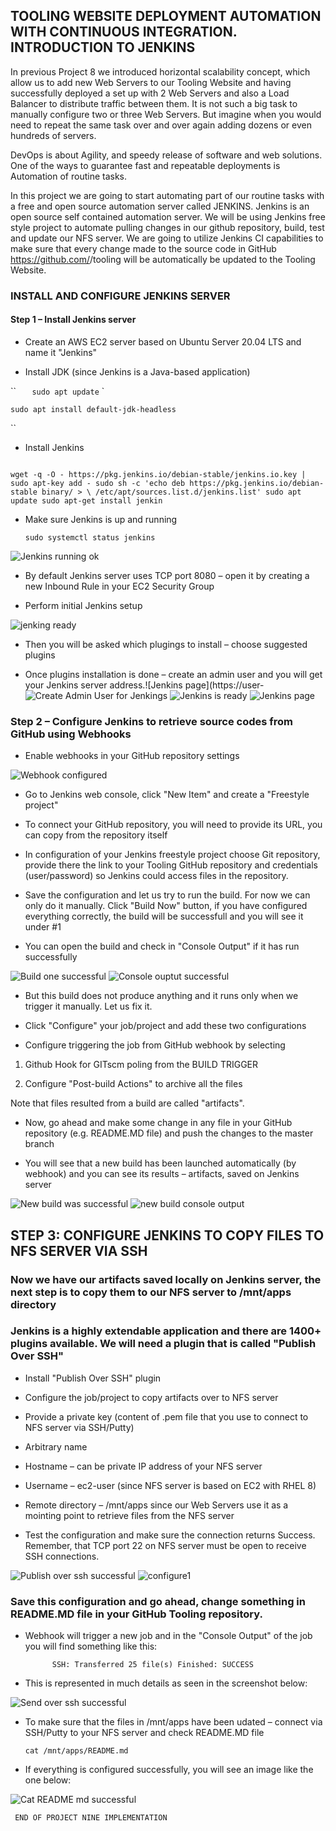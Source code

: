 ## TOOLING WEBSITE DEPLOYMENT AUTOMATION WITH CONTINUOUS INTEGRATION. INTRODUCTION TO JENKINS

In previous Project 8 we introduced horizontal scalability concept, which allow us to add new Web Servers to our Tooling Website and having successfully deployed a set up with 2 Web Servers and also a Load Balancer to distribute traffic between them. It is not such a big task to manually configure two or three Web Servers. But imagine when you would need to repeat the same task over and over again adding dozens or even hundreds of servers.

DevOps is about Agility, and speedy release of software and web solutions. One of the ways to guarantee fast and repeatable deployments is Automation of routine tasks.

In this project we are going to start automating part of our routine tasks with a free and open source automation server called JENKINS. 
Jenkins is an open source self contained automation server. We will be using Jenkins free style project to automate pulling changes in our github repository, build, test and update our NFS server. We are going to utilize Jenkins CI capabilities to make sure that every change made to the source code in GitHub https://github.com/<yourname>/tooling will be automatically be updated to the Tooling Website.

### INSTALL AND CONFIGURE JENKINS SERVER
#### Step 1 – Install Jenkins server

- Create an AWS EC2 server based on Ubuntu Server 20.04 LTS and name it "Jenkins"

- Install JDK (since Jenkins is a Java-based application)


``                                                                                                                                     `   
    sudo apt update `                                                                                                                                       `
    
    sudo apt install default-jdk-headless
``

- Install Jenkins

 ``                                                                                                                             
    wget -q -O - https://pkg.jenkins.io/debian-stable/jenkins.io.key | sudo apt-key add -
    sudo sh -c 'echo deb https://pkg.jenkins.io/debian-stable binary/ > \
    /etc/apt/sources.list.d/jenkins.list'
    sudo apt update
    sudo apt-get install jenkin
``    

- Make sure Jenkins is up and running

  ``sudo systemctl status jenkins``                                                                                                   

![Jenkins running ok](https://user-images.githubusercontent.com/65022146/199357103-7dd4fa54-3006-4c72-8da2-eab344409660.png)

- By default Jenkins server uses TCP port 8080 – open it by creating a new Inbound Rule in your EC2 Security Group

- Perform initial Jenkins setup

![jenking ready](https://user-images.githubusercontent.com/65022146/199358168-a08f411f-40cc-4cbe-bb0b-826a2862b725.png)

- Then you will be asked which plugings to install – choose suggested plugins

- Once plugins installation is done – create an admin user and you will get your Jenkins server address.![Jenkins page](https://user-
![Create Admin User for Jenkings](https://user-images.githubusercontent.com/65022146/199359120-35d37181-b56c-45eb-9cd8-51e773f8995c.png)
![Jenkins is ready](https://user-images.githubusercontent.com/65022146/199359122-25759fe1-0ab9-4020-8609-fa0ce3e9037d.png)
![Jenkins page](https://user-images.githubusercontent.com/65022146/199359445-ef4efc53-794a-40ea-bfcf-3c1fb08ab9a8.png)


### Step 2 – Configure Jenkins to retrieve source codes from GitHub using Webhooks

- Enable webhooks in your GitHub repository settings

![Webhook configured](https://user-images.githubusercontent.com/65022146/199359715-2c84a8fc-a417-4b8c-9f61-e5eee03558bf.png)



- Go to Jenkins web console, click "New Item" and create a "Freestyle project"

- To connect your GitHub repository, you will need to provide its URL, you can copy from the repository itself

- In configuration of your Jenkins freestyle project choose Git repository, provide there the link to your Tooling GitHub repository and credentials (user/password) so Jenkins could access files in the repository.

- Save the configuration and let us try to run the build. For now we can only do it manually.
Click "Build Now" button, if you have configured everything correctly, the build will be successfull and you will see it under #1

- You can open the build and check in "Console Output" if it has run successfully

![Build one successful](https://user-images.githubusercontent.com/65022146/199364289-3fd7ff26-b7a4-4822-b58d-6420fd5ff306.png)
![Console ouptut successful](https://user-images.githubusercontent.com/65022146/199364291-93b8a2a0-0b7e-4384-b96e-530b55e92e09.png)


- But this build does not produce anything and it runs only when we trigger it manually. Let us fix it.

- Click "Configure" your job/project and add these two configurations

- Configure triggering the job from GitHub webhook by selecting

1. Github Hook for GITscm poling from the BUILD TRIGGER

2. Configure "Post-build Actions" to archive all the files 

Note that files resulted from a build are called "artifacts".

- Now, go ahead and make some change in any file in your GitHub repository (e.g. README.MD file) and push the changes to the master branch

- You will see that a new build has been launched automatically (by webhook) and you can see its results – artifacts, saved on Jenkins server


![New build was successful](https://user-images.githubusercontent.com/65022146/199364598-c6592c58-e524-4be8-841f-aae95089b0c8.png)
![new build console output](https://user-images.githubusercontent.com/65022146/199364595-6b940330-34a6-48da-b064-d47f52436e30.png)



## STEP 3: CONFIGURE JENKINS TO COPY FILES TO NFS SERVER VIA SSH 

### Now we have our artifacts saved locally on Jenkins server, the next step is to copy them to our NFS server to /mnt/apps directory

### Jenkins is a highly extendable application and there are 1400+ plugins available. We will need a plugin that is called "Publish Over SSH"

- Install "Publish Over SSH" plugin

- Configure the job/project to copy artifacts over to NFS server

- Provide a private key (content of .pem file that you use to connect to NFS server via SSH/Putty)

- Arbitrary name

- Hostname – can be private IP address of your NFS server

- Username – ec2-user (since NFS server is based on EC2 with RHEL 8)

- Remote directory – /mnt/apps since our Web Servers use it as a mointing point to retrieve files from the NFS server

- Test the configuration and make sure the connection returns Success. Remember, that TCP port 22 on NFS server must be open to receive SSH connections.


![Publish over ssh successful](https://user-images.githubusercontent.com/65022146/199481019-29b9de80-d740-4a56-acb8-e8df825afdf6.png)
![configure1](https://user-images.githubusercontent.com/65022146/199481068-0130e5cf-2db3-47c8-b585-ccbcfe4eac9b.png)


### Save this configuration and go ahead, change something in README.MD file in your GitHub Tooling repository.

- Webhook will trigger a new job and in the "Console Output" of the job you will find something like this:

   ``      
    SSH: Transferred 25 file(s)
    Finished: SUCCESS
    ``            

- This is represented in much details as seen in the screenshot below:

![Send over ssh successful](https://user-images.githubusercontent.com/65022146/199482407-0ddfb6ef-2bc2-46e7-938a-4d3594c9430f.png)

- To make sure that the files in /mnt/apps have been udated – connect via SSH/Putty to your NFS server and check README.MD file

    `cat /mnt/apps/README.md`
    
- If everything is configured successfully, you will see an image like the one below:

![Cat README md successful](https://user-images.githubusercontent.com/65022146/199483043-cf1004bd-dcdc-46de-86dd-9ff892f5632e.png)
    
    
     END OF PROJECT NINE IMPLEMENTATION
